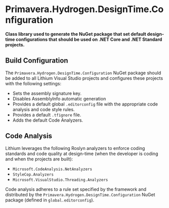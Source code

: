 # Primavera.Hydrogen.DesignTime.Configuration

**Class library used to generate the NuGet package that set default design-time configurations that should be used on .NET Core and .NET Standard projects.**

## Build Configuration

The `Primavera.Hydrogen.DesignTime.Configuration` NuGet package should be added to all Lithium Visual Studio projects and configures these projects with the following settings:

- Sets the assembly signature key.
- Disables AssemblyInfo automatic generation
- Provides a default global `.editorconfig` file with the appropriate code analysis and code style rules.
- Provides a default `.tfignore` file.
- Adds the default Code Analyzers.

## Code Analysis

Lithium leverages the following Roslyn analyzers to enforce coding standards and code quality at design-time (when the developer is coding and when the projects are built):

- `Microsoft.CodeAnalysis.NetAnalyzers`
- `StyleCop.Analyzers`
- `Microsoft.VisualStudio.Threading.Analyzers`

Code analysis adheres to a rule set specified by the framework and distributed by the `Primavera.Hydrogen.DesignTime.Configuration` NuGet package (defined in `global.editorconfig`).